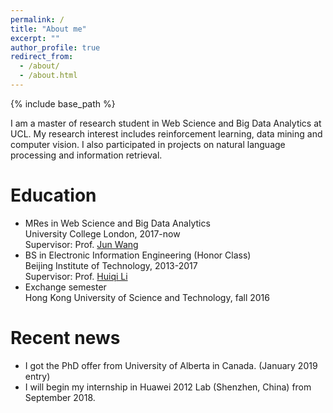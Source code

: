 ```yaml
---
permalink: /
title: "About me"
excerpt: ""
author_profile: true
redirect_from: 
  - /about/
  - /about.html
---
```


{% include base_path %}

I am a master of research student in Web Science and Big Data Analytics at UCL. My research interest includes reinforcement learning, data mining and computer vision. I also participated in projects on natural language processing and information retrieval.

Education
======
* MRes in Web Science and Big Data Analytics  
  University College London, 2017-now  
  Supervisor: Prof. [Jun Wang](http://www0.cs.ucl.ac.uk/staff/Jun.Wang/)
* BS in Electronic Information Engineering (Honor Class)  
  Beijing Institute of Technology, 2013-2017  
  Supervisor: Prof. [Huiqi Li](http://isc.bit.edu.cn/schools/iae/knowinprofessors10/113101.htm)
* Exchange semester  
  Hong Kong University of Science and Technology, fall 2016

<!--Publications
======
  <ul>{% for post in site.publications %}
    {% include archive-single-cv.html %}
  {% endfor %}</ul>
  
Talks
======
  <ul>{% for post in site.talks %}
    {% include archive-single-talk-cv.html %}
  {% endfor %}</ul> -->

Recent news
=====
* I got the PhD offer from University of Alberta in Canada. (January 2019 entry)  
* I will begin my internship in Huawei 2012 Lab (Shenzhen, China) from September 2018.
